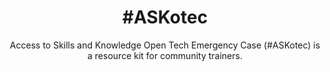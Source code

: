 ---
title: '#ASKotec'
subtitle: Access to Skills and Knowledge Open Tech Emergency Case (#ASKotec) is a resource kit for community trainers.
thumbnail: assets/img/tools/askotec.png
link: https://askotec.openculture.agency/
---